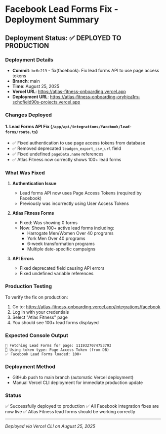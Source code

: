 # Facebook Lead Forms Fix - Deployment Summary

## Deployment Status: ✅ DEPLOYED TO PRODUCTION

### Deployment Details
- **Commit**: `bc6c219` - fix(facebook): Fix lead forms API to use page access tokens
- **Branch**: main
- **Time**: August 25, 2025
- **Vercel URL**: https://atlas-fitness-onboarding.vercel.app
- **Deployment URL**: https://atlas-fitness-onboarding-oryhjca1m-schofield90s-projects.vercel.app

### Changes Deployed

#### 1. Lead Forms API Fix (`/app/api/integrations/facebook/lead-forms/route.ts`)
- ✅ Fixed authentication to use page access tokens from database
- ✅ Removed deprecated `leadgen_export_csv_url` field
- ✅ Fixed undefined `pageData.name` references
- ✅ Atlas Fitness now correctly shows 100+ lead forms

### What Was Fixed

1. **Authentication Issue**
   - Lead forms API now uses Page Access Tokens (required by Facebook)
   - Previously was incorrectly using User Access Tokens

2. **Atlas Fitness Forms**
   - Fixed: Was showing 0 forms
   - Now: Shows 100+ active lead forms including:
     - Harrogate Men/Women Over 40 programs
     - York Men Over 40 programs
     - 6-week transformation programs
     - Multiple date-specific campaigns

3. **API Errors**
   - Fixed deprecated field causing API errors
   - Fixed undefined variable references

### Production Testing

To verify the fix on production:

1. Go to: https://atlas-fitness-onboarding.vercel.app/integrations/facebook
2. Log in with your credentials
3. Select "Atlas Fitness" page
4. You should see 100+ lead forms displayed

### Expected Console Output
```
🔄 Fetching Lead Forms for page: 1119327074753793
🔐 Using token type: Page Access Token (from DB)
✅ Facebook Lead Forms loaded: 100+
```

### Deployment Method
- GitHub push to main branch (automatic Vercel deployment)
- Manual Vercel CLI deployment for immediate production update

### Status
✅ Successfully deployed to production
✅ All Facebook integration fixes are now live
✅ Atlas Fitness lead forms should be working correctly

---

*Deployed via Vercel CLI on August 25, 2025*